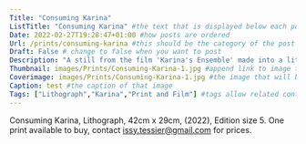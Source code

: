 ```yaml
---
Title: "Consuming Karina"
ListTitle: "Consuming Karina" #the text that is displayed below each post on the list pages
Date: 2022-02-27T19:28:47+01:00 #how posts are ordered 
Url: /prints/consuming-karina #this should be the category of the post and then the file name e.g. /print/printfilename
Draft: False # change to false when you want to post
Description: "A still from the film 'Karina's Ensemble' made into a lithograph." #Description of the post
Thumbnail: images/Prints/Consuming-Karina-1.jpg #append link to image that will be shown on the list page
Coverimage: images/Prints/Consuming-Karina-1.jpg #the image that will be displayed at the top of the post
Caption: test #the caption of that image
Tags: ["Lithograph","Karina","Print and Film"] #tags allow related content to be grouped together, add more by adding a comma to the latest tag
---
```

Consuming Karina, Lithograph, 42cm x 29cm, (2022), Edition size 5.
One print available to buy, contact issy.tessier@gmail.com for prices.
